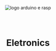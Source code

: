 <p align="center">
<img src = https://hackaday.com/wp-content/uploads/2016/04/arduinopi2.png alt = "logo arduino e rasp">
</p>
<br>
<br>
<h1 align="center"> Eletronics </h1>
<br>
